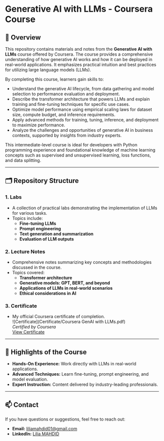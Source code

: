 # Generative AI with LLMs - Coursera Course

## 📖 Overview
This repository contains materials and notes from the **Generative AI with LLMs** course offered by Coursera. The course provides a comprehensive understanding of how generative AI works and how it can be deployed in real-world applications. It emphasizes practical intuition and best practices for utilizing large language models (LLMs).

By completing this course, learners gain skills to:
- Understand the generative AI lifecycle, from data gathering and model selection to performance evaluation and deployment.
- Describe the transformer architecture that powers LLMs and explain training and fine-tuning techniques for specific use cases.
- Optimize model performance using empirical scaling laws for dataset size, compute budget, and inference requirements.
- Apply advanced methods for training, tuning, inference, and deployment to maximize performance.
- Analyze the challenges and opportunities of generative AI in business contexts, supported by insights from industry experts.

This intermediate-level course is ideal for developers with Python programming experience and foundational knowledge of machine learning concepts such as supervised and unsupervised learning, loss functions, and data splitting.

---

## 🗂️ Repository Structure

### 1. **Labs**
- A collection of practical labs demonstrating the implementation of LLMs for various tasks.
- Topics include:
  - **Fine-tuning LLMs**
  - **Prompt engineering**
  - **Text generation and summarization**
  - **Evaluation of LLM outputs**

### 2. **Lecture Notes**
- Comprehensive notes summarizing key concepts and methodologies discussed in the course.
- Topics covered:
  - **Transformer architecture**
  - **Generative models: GPT, BERT, and beyond**
  - **Applications of LLMs in real-world scenarios**
  - **Ethical considerations in AI**
### 3. **Certificate**
- My official Coursera certificate of completion.  
![Certificate](Certificate/Coursera GenAI with LLMs.pdf)  
*Certified by Coursera*  
[View Certificate](https://www.coursera.org/account/accomplishments/verify/OC6RZKZOQ2QT)

---

## 🌟 Highlights of the Course
- **Hands-On Experience:** Work directly with LLMs in real-world applications.
- **Advanced Techniques:** Learn fine-tuning, prompt engineering, and model evaluation.
- **Expert Instruction:** Content delivered by industry-leading professionals.

---

## 📫 Contact
If you have questions or suggestions, feel free to reach out:
- **Email:** liliamahdid01@gmail.com  
- **LinkedIn:** [Lilia MAHDID](https://www.linkedin.com/in/mahdid-lilia/)
